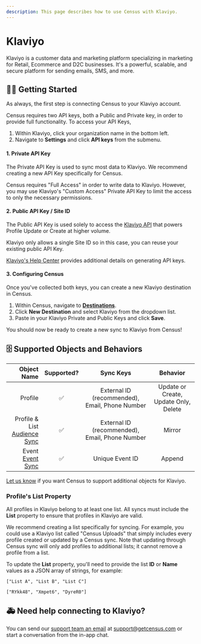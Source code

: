 ```yaml
---
description: This page describes how to use Census with Klaviyo.
---
```


# Klaviyo

Klaviyo is a customer data and marketing platform specializing in marketing for Retail, Ecommerce and D2C businesses. It's a powerful, scalable, and secure platform for sending emails, SMS, and more.

## 🏃‍♀️ Getting Started

As always, the first step is connecting Census to your Klaviyo account.

Census requires two API keys, both a Public and Private key, in order to provide full functionality. To access your API Keys,
1. Within Klaviyo, click your organization name in the bottom left.
2. Navigate to **Settings** and click **API keys** from the submenu.

#### 1. Private API Key
The Private API Key is used to sync most data to Klaviyo. We recommend creating a new API Key specifically for Census.

Census requires "Full Access" in order to write data to Klaviyo. However, you may use Klaviyo's "Custom Access" Private API Key to limit the access to only the necessary permissions.

#### 2. Public API Key / Site ID
The Public API Key is used solely to access the [Klaviyo API](https://developers.klaviyo.com/en/reference/create_client_profile) that powers Profile Update or Create at higher volume.

Klaviyo only allows a single Site ID so in this case, you can reuse your existing public API Key.

[Klaviyo's Help Center](https://help.klaviyo.com/hc/en-us/articles/7423954176283) provides additional details on generating API keys.

#### 3. Configuring Census

Once you've collected both keys, you can create a new Klaviyo destination in Census.
1. Within Census, navigate to [**Destinations**](https://app.getcensus.com/destinations).
2. Click **New Destination** and select Klaviyo from the dropdown list.
3. Paste in your Klaviyo Private and Public Keys and click **Save**.

You should now be ready to create a new sync to Klaviyo from Census!


## 🗄 Supported Objects and Behaviors

|  **Object Name** | **Supported?** |  **Sync Keys** |  **Behavior**  |
| ---------------: | :------------: | :------------: | :------------: |
|          Profile |        ✅       | External ID (recommended), Email, Phone Number | Update or Create, Update Only, Delete |
|   Profile & List <br> [Audience Sync](https://docs.getcensus.com/basics/core-concept/audience-syncs)|        ✅       | External ID (recommended), Email, Phone Number | Mirror |
|            Event <br> [Event Sync](/basics/data-models-and-entities/defining-source-data/events#defining-event-syncs) |        ✅       | Unique Event ID |  Append  |

[Let us know](mailto:support@getcensus.com) if you want Census to support additional objects for Klaviyo.

### Profile's List Property

All profiles in Klaviyo belong to at least one list. All syncs must include the **List** property to ensure that profiles in Klaviyo are valid.

We recommend creating a list specifically for syncing. For example, you could use a Klaviyo list called "Census Uploads" that simply includes every profile created or updated by a Census sync. Note that updating through Census sync will only add profiles to additional lists; it cannot remove a profile from a list.

To update the **List** property, you'll need to provide the list **ID** or **Name** values as a JSON array of strings, for example:

```
["List A", "List B", "List C"]
```

```
["RYkk48", "Xmpet6", "DyreR0"]
```

## 🚑 Need help connecting to Klaviyo?

You can send our [support team an email](mailto:support@getcensus.com) at support@getcensus.com or start a conversation from the in-app chat.

